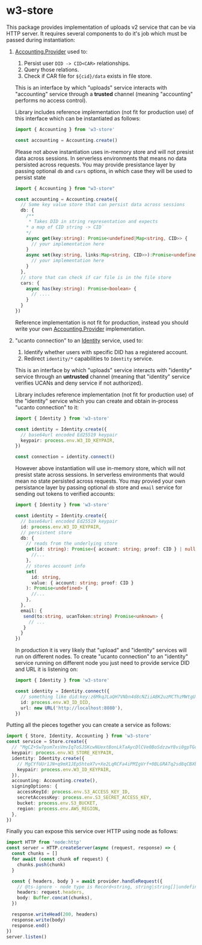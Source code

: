 # w3-store

This package provides implementation of uploads v2 service that can be via HTTP server. It requires several components to do it's job which must be passed during instantiation:

1. [Accounting.Provider](./store/src/type/accounting.ts#L16-L35) used to:

   1. Persist user `DID -> CID<CAR>` relationships.
   2. Query those relations.
   3. Check if CAR file for `${cid}/data` exists in file store.

   This is an interface by which "uploads" service interacts with "accounting" service through a **trusted** channel (meaning "accounting" performs no access control).

   Library includes reference implementation (not fit for production use) of this interface which can be instantiated as follows:

   ```ts
   import { Accounting } from 'w3-store'

   const accounting = Accounting.create()
   ```

   Please not above instantiation uses in-memory store and will not presist data
   across sessions. In serverless environments that means no data persisted
   across requests. You may provide presistance layer by passing optional `db`
   and `cars` options, in which case they will be used to persist state

   ```ts
   import { Accounting } from "w3-store"

   const accounting = Accounting.create({
     // Some key value store that can persist data across sessions
     db: {
       /**
        * Takes DID in string representation and expects
       * a map of CID string -> CID`
       */
       async get(key:string): Promise<undefined|Map<string, CID>> {
         // your implementation here
       }
       async set(key:string, links:Map<string, CID>>):Promise<undefined> {
         // your implementation here
       }
     },
     // store that can check if car file is in the file store
     cars: {
       async has(key:string): Promise<boolean> {
         // ....
       }
     }
   })
   ```

   Reference implementation is not fit for production, instead you should write
   your own [Accounting.Provider](./store/src/type/accounting.ts#L16-L35)
   implementation.

2. "ucanto connection" to an [Identity](./store/src/type/identity.ts#L11-L38)
   service, used to:

   1. Identify whether users with specific DID has a registered account.
   2. Redirect `identity/*` capabilities to `Identity` service.

   This is an interface by which "uploads" service interacts with "identity" service through an **untrusted** channel (meaning that "identity" service verifies
   UCANs and deny service if not authorized).

   Library includes reference implementation (not fit for production use) of the
   "identity" service which you can create and obtain in-process "ucanto connection" to it:

   ```ts
   import { Identity } from 'w3-store'

   const identity = Identity.create({
     // base64url encoded Ed25519 keypair
     keypair: process.env.W3_ID_KEYPAIR,
   })

   const connection = identity.connect()
   ```

   However above instantiation will use in-memory store, which will not presist state
   across sessions. In serverless environments that would mean no state persisted
   across requests. You may provied your own persistance layer by passing optional `db` store and `email` service for sending out tokens to verified accounts:

   ```ts
   import { Identity } from 'w3-store'

   const identity = Identity.create({
     // base64url encoded Ed25519 keypair
     id: process.env.W3_ID_KEYPAIR,
     // persistent store
     db: {
       // reads from the underlying store
       get(id: string): Promise<{ account: string; proof: CID } | null> {
         //...
       },
       // stores account info
       set(
         id: string,
         value: { account: string; proof: CID }
       ): Promise<undefined> {
         //...
       },
     },
     email: {
      send(to:string, ucanToken:string) Promise<unknown> {
        // ...
      }
     }
   })
   ```

   In production it is very likely that "upload" and "identity" services will run on different nodes. To create "ucanto connection" to an "identity" service running on different node you just need to provide service DID and URL it is listening on:

   ```ts
   import { Identity } from 'w3-store'

   const identity = Identity.connect({
     // something like did:key:z6MkqJLaQH7VNbn4d8cNZiiABK2uzMCThzMWtgU7vyrFJRe1
     id: process.env.W3_ID_DID,
     url: new URL('http://localhost:8080'),
   })
   ```

Putting all the pieces together you can create a service as follows:

```ts
import { Store, Identity, Accounting } from 'w3-store'
const service = Store.create({
  // "MgCZ+Sw7psm7xsVmvIqToSJSKcwNUextBonLkTaAycDlCVe0BoSdzzwY8vi0gpTGo7EjcTGqvWEjBOQGreE0TWpDPbWo="
  keypair: process.env.W3_STORE_KEYPAIR,
  identity: Identity.create({
    // MgCYfUUr1JN+q9mX1JEp5hteX7v+Xe2LqRCFa4iPMIgVrf+0BLGRATq2sd8qCBXb6IvKw7mi+8oKZ20gCHKtjaPPzl20=
    keypair: process.env.W3_ID_KEYPAIR,
  }),
  accounting: Accounting.create(),
  signingOptions: {
    accessKeyId: process.env.S3_ACCESS_KEY_ID,
    secretAccessKey: process.env.S3_SECRET_ACCESS_KEY,
    bucket: process.env.S3_BUCKET,
    region: process.env.AWS_REGION,
  },
})
```

Finally you can expose this service over HTTP using node as follows:

```ts
import HTTP from 'node:http'
const server = HTTP.createServer(async (request, response) => {
  const chunks = []
  for await (const chunk of request) {
    chunks.push(chunk)
  }

  const { headers, body } = await provider.handleRequest({
    // @ts-ignore - node type is Record<string, string|string[]|undefined>
    headers: request.headers,
    body: Buffer.concat(chunks),
  })

  response.writeHead(200, headers)
  response.write(body)
  response.end()
})
server.listen()
```
